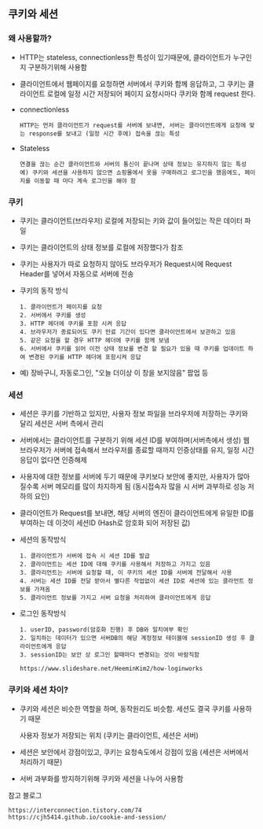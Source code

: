 ## 쿠키와 세션

### 왜 사용할까?

- HTTP는 stateless, connectionless한 특성이 있기때문에, 클라이언트가 누구인지 구분하기위해 사용함
- 클라이언트에서 웹페이지를 요청하면 서버에서 쿠키와 함께 응답하고, 그 쿠키는 클라이언트 로컬에 일정 시간 저장되어 페이지 요청시마다 쿠키와 함께 request 한다.

- connectionless

  ```
  HTTP는 먼저 클라이언트가 request를 서버에 보내면, 서버는 클라이언트에게 요청에 맞는 response를 보내고 (일정 시간 후에) 접속을 끊는 특성
  ```

- Stateless 

  ```
  연결을 끊는 순간 클라이언트와 서버의 통신이 끝나며 상태 정보는 유지하지 않는 특성
  예) 쿠키와 세션을 사용하지 않으면 쇼핑몰에서 옷을 구매하려고 로그인을 했음에도, 페이지를 이동할 때 마다 계속 로그인을 해야 함
  ```

### 쿠키

- 쿠키는 클라이언트(브라우저) 로컬에 저장되는 키와 값이 들어있는 작은 데이터 파일

- 쿠키는 클라이언트의 상태 정보를 로컬에 저장했다가 참조

- 쿠키는 사용자가 따로 요청하지 않아도 브라우저가 Request시에 Request Header를 넣어서 자동으로 서버에 전송

- 쿠키의 동작 방식

  ```
  1. 클라이언트가 페이지를 요청
  2. 서버에서 쿠키를 생성
  3. HTTP 헤더에 쿠키를 포함 시켜 응답
  4. 브라우저가 종료되어도 쿠키 만료 기간이 있다면 클라이언트에서 보관하고 있음
  5. 같은 요청을 할 경우 HTTP 헤더에 쿠키를 함께 보냄
  6. 서버에서 쿠키를 읽어 이전 상태 정보를 변경 할 필요가 있을 때 쿠키를 업데이트 하여 변경된 쿠키를 HTTP 헤더에 포함시켜 응답
  ```

- 예) 장바구니, 자동로그인, "오늘 더이상 이 창을 보지않음" 팝업 등

### 세션

- 세션은 쿠키를 기반하고 있지만, 사용자 정보 파일을 브라우저에 저장하는 쿠키와 달리 세션은 서버 측에서 관리

- 서버에서는 클라이언트를 구분하기 위해 세션 ID를 부여하며(서버측에서 생성) 웹 브라우저가 서버에 접속해서 브라우저를 종료할 때까지 인증상태를 유지, 일정 시간 응답이 없다면 인증해제

- 사용자에 대한 정보를 서버에 두기 때문에 쿠키보다 보안에 좋지만, 사용자가 많아질수록 서버 메모리를 많이 차지하게 됨 (동시접속자 많을 시 서버 과부하로 성능 저하의 요인)

- 클라이언트가 Request를 보내면, 해당 서버의 엔진이 클라이언트에게 유일한 ID를 부여하는 데 이것이 세션ID (Hash로 암호화 되어 저장된 값)

- 세션의 동작방식

  ```
  1. 클라이언트가 서버에 접속 시 세션 ID를 발급
  2. 클라이언트는 세션 ID에 대해 쿠키를 사용해서 저장하고 가지고 있음
  3. 클라리언트는 서버에 요청할 때, 이 쿠키의 세션 ID를 서버에 전달해서 사용
  4. 서버는 세션 ID를 전달 받아서 별다른 작업없이 세션 ID로 세션에 있는 클라언트 정보를 가져옴
  5. 클라이언트 정보를 가지고 서버 요청을 처리하여 클라이언트에게 응답
  ```

- 로그인 동작방식

  ```
  1. userID, password(암호화 진행) 후 DB와 일치여부 확인
  2. 일치하는 데이터가 있으면 서버DB의 해당 계정정보 테이블에 sessionID 생성 후 클라이언트에게 응답
  3. sessionID는 보안 상 로그인 할때마다 변경되는 것이 바람직함
  
  https://www.slideshare.net/HeeminKim2/how-loginworks
  ```

### 쿠키와 세션 차이?

- 쿠키와 세션은 비슷한 역할을 하며, 동작원리도 비슷함. 세션도 결국 쿠키를 사용하기 때문

  사용자 정보가 저장되는 위치 (쿠키는 클라이언트, 세션은 서버)

- 세션은 보안에서 강점이있고, 쿠키는 요청속도에서 강점이 있음 (세션은 서버에서 처리하기 때문)

- 서버 과부화를 방지하기위해 쿠키와 세션을 나누어 사용함

참고 블로그

```
https://interconnection.tistory.com/74
https://cjh5414.github.io/cookie-and-session/
```

